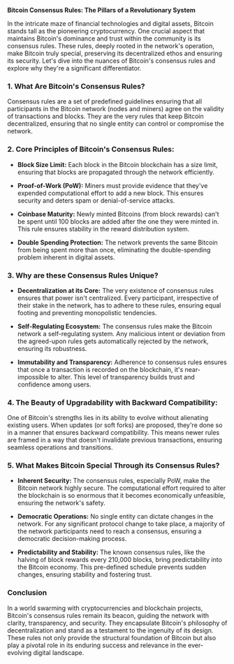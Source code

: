 **Bitcoin Consensus Rules: The Pillars of a Revolutionary System**

In the intricate maze of financial technologies and digital assets, Bitcoin stands tall as the pioneering cryptocurrency. One crucial aspect that maintains Bitcoin's dominance and trust within the community is its consensus rules. These rules, deeply rooted in the network's operation, make Bitcoin truly special, preserving its decentralized ethos and ensuring its security. Let's dive into the nuances of Bitcoin's consensus rules and explore why they're a significant differentiator.

### **1. What Are Bitcoin's Consensus Rules?**

Consensus rules are a set of predefined guidelines ensuring that all participants in the Bitcoin network (nodes and miners) agree on the validity of transactions and blocks. They are the very rules that keep Bitcoin decentralized, ensuring that no single entity can control or compromise the network.

### **2. Core Principles of Bitcoin's Consensus Rules:**

- **Block Size Limit:** Each block in the Bitcoin blockchain has a size limit, ensuring that blocks are propagated through the network efficiently.
  
- **Proof-of-Work (PoW):** Miners must provide evidence that they've expended computational effort to add a new block. This ensures security and deters spam or denial-of-service attacks.
  
- **Coinbase Maturity:** Newly minted Bitcoins (from block rewards) can't be spent until 100 blocks are added after the one they were minted in. This rule ensures stability in the reward distribution system.
  
- **Double Spending Protection:** The network prevents the same Bitcoin from being spent more than once, eliminating the double-spending problem inherent in digital assets.

### **3. Why are these Consensus Rules Unique?**

- **Decentralization at its Core:** The very existence of consensus rules ensures that power isn't centralized. Every participant, irrespective of their stake in the network, has to adhere to these rules, ensuring equal footing and preventing monopolistic tendencies.
  
- **Self-Regulating Ecosystem:** The consensus rules make the Bitcoin network a self-regulating system. Any malicious intent or deviation from the agreed-upon rules gets automatically rejected by the network, ensuring its robustness.

- **Immutability and Transparency:** Adherence to consensus rules ensures that once a transaction is recorded on the blockchain, it's near-impossible to alter. This level of transparency builds trust and confidence among users.

### **4. The Beauty of Upgradability with Backward Compatibility:**

One of Bitcoin's strengths lies in its ability to evolve without alienating existing users. When updates (or soft forks) are proposed, they're done so in a manner that ensures backward compatibility. This means newer rules are framed in a way that doesn't invalidate previous transactions, ensuring seamless operations and transitions.

### **5. What Makes Bitcoin Special Through its Consensus Rules?**

- **Inherent Security:** The consensus rules, especially PoW, make the Bitcoin network highly secure. The computational effort required to alter the blockchain is so enormous that it becomes economically unfeasible, ensuring the network's safety.
  
- **Democratic Operations:** No single entity can dictate changes in the network. For any significant protocol change to take place, a majority of the network participants need to reach a consensus, ensuring a democratic decision-making process.
  
- **Predictability and Stability:** The known consensus rules, like the halving of block rewards every 210,000 blocks, bring predictability into the Bitcoin economy. This pre-defined schedule prevents sudden changes, ensuring stability and fostering trust.

### **Conclusion**

In a world swarming with cryptocurrencies and blockchain projects, Bitcoin's consensus rules remain its beacon, guiding the network with clarity, transparency, and security. They encapsulate Bitcoin's philosophy of decentralization and stand as a testament to the ingenuity of its design. These rules not only provide the structural foundation of Bitcoin but also play a pivotal role in its enduring success and relevance in the ever-evolving digital landscape.
